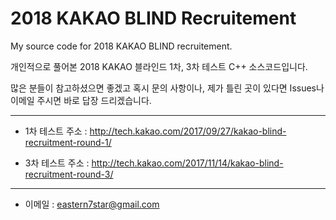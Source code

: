 # 2018 KAKAO BLIND Recruitement
My source code for 2018 KAKAO BLIND recruitement.

개인적으로 풀어본 2018 KAKAO 블라인드 1차, 3차 테스트 C++ 소스코드입니다.

많은 분들이 참고하셨으면 좋겠고 혹시 문의 사항이나, 제가 틀린 곳이 있다면 Issues나 이메일 주시면 바로 답장 드리겠습니다.

---

* 1차 테스트 주소 : http://tech.kakao.com/2017/09/27/kakao-blind-recruitment-round-1/

* 3차 테스트 주소 : http://tech.kakao.com/2017/11/14/kakao-blind-recruitment-round-3/

---
* 이메일 : eastern7star@gmail.com
